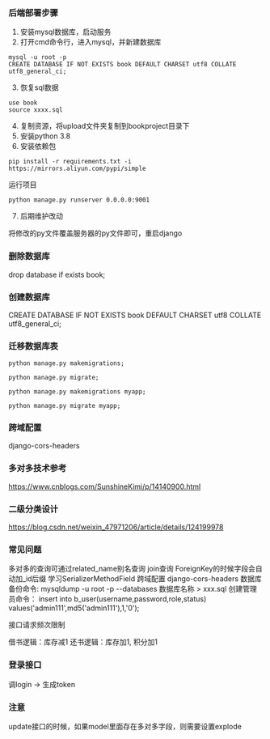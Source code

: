 ### 后端部署步骤


1. 安装mysql数据库，启动服务
2. 打开cmd命令行，进入mysql，并新建数据库
```
mysql -u root -p
CREATE DATABASE IF NOT EXISTS book DEFAULT CHARSET utf8 COLLATE utf8_general_ci;
```
3. 恢复sql数据
```
use book
source xxxx.sql
```
4. 复制资源，将upload文件夹复制到bookproject目录下
5. 安装python 3.8
6. 安装依赖包
```
pip install -r requirements.txt -i https://mirrors.aliyun.com/pypi/simple
```
运行项目
```
python manage.py runserver 0.0.0.0:9001
```
7. 后期维护改动

将修改的py文件覆盖服务器的py文件即可，重启django

### 删除数据库

drop database if exists book;

### 创建数据库

CREATE DATABASE IF NOT EXISTS book DEFAULT CHARSET utf8 COLLATE utf8_general_ci;


### 迁移数据库表

```
python manage.py makemigrations;

python manage.py migrate;

python manage.py makemigrations myapp;

python manage.py migrate myapp;
```

### 跨域配置

django-cors-headers

### 多对多技术参考

https://www.cnblogs.com/SunshineKimi/p/14140900.html

### 二级分类设计
https://blog.csdn.net/weixin_47971206/article/details/124199978

### 常见问题

多对多的查询可通过related_name别名查询
join查询
ForeignKey的时候字段会自动加_id后缀
学习SerializerMethodField
跨域配置 django-cors-headers
数据库备份命令:
mysqldump -u root -p --databases 数据库名称 > xxx.sql
创建管理员命令：
insert into b_user(username,password,role,status) values('admin111',md5('admin111'),1,'0');

接口请求频次限制

借书逻辑：库存减1
还书逻辑：库存加1, 积分加1

### 登录接口

调login -> 生成token

### 注意

update接口的时候，如果model里面存在多对多字段，则需要设置explode






